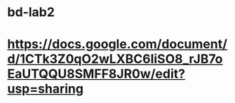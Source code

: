 # bd-lab2
# https://docs.google.com/document/d/1CTk3Z0qO2wLXBC6IiSO8_rJB7oEaUTQQU8SMFF8JR0w/edit?usp=sharing
